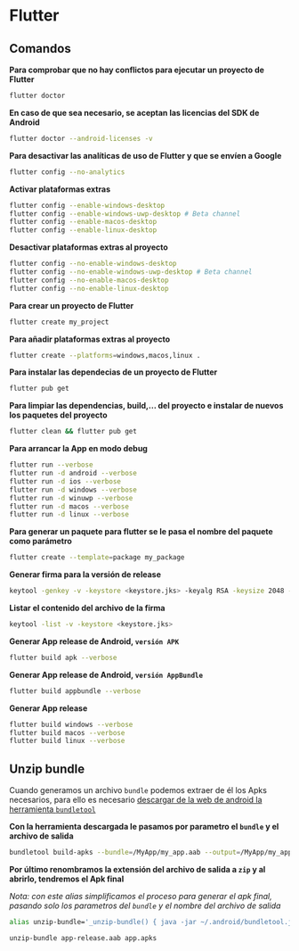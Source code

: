 # Flutter

## Comandos

**Para comprobar que no hay conflictos para ejecutar un proyecto de Flutter**

```bash
flutter doctor
```

**En caso de que sea necesario, se aceptan las licencias del SDK de Android**

```bash
flutter doctor --android-licenses -v
```

**Para desactivar las analíticas de uso de Flutter y que se envíen a Google**

```bash
flutter config --no-analytics
```

**Activar plataformas extras**

```bash
flutter config --enable-windows-desktop
flutter config --enable-windows-uwp-desktop # Beta channel
flutter config --enable-macos-desktop
flutter config --enable-linux-desktop
```

**Desactivar plataformas extras al proyecto**

```bash
flutter config --no-enable-windows-desktop
flutter config --no-enable-windows-uwp-desktop # Beta channel
flutter config --no-enable-macos-desktop
flutter config --no-enable-linux-desktop
```

**Para crear un proyecto de Flutter**

```bash
flutter create my_project
```

**Para añadir plataformas extras al proyecto**

```bash
flutter create --platforms=windows,macos,linux .
```

**Para instalar las dependecias de un proyecto de Flutter**

```bash
flutter pub get
```

**Para limpiar las dependencias, build,... del proyecto e instalar de nuevos los paquetes del proyecto**

```bash
flutter clean && flutter pub get
```

**Para arrancar la App en modo debug**

```bash
flutter run --verbose
flutter run -d android --verbose
flutter run -d ios --verbose
flutter run -d windows --verbose
flutter run -d winuwp --verbose
flutter run -d macos --verbose
flutter run -d linux --verbose
```

**Para generar un paquete para flutter se le pasa el nombre del paquete como parámetro**

```bash
flutter create --template=package my_package
```

**Generar firma para la versión de release**

```bash
keytool -genkey -v -keystore <keystore.jks> -keyalg RSA -keysize 2048 -validity 10000 -alias <alias> -storepass <password>
```

**Listar el contenido del archivo de la firma**

```bash
keytool -list -v -keystore <keystore.jks>
```

**Generar App release de Android, `versión APK`**

```bash
flutter build apk --verbose
```

**Generar App release de Android, `versión AppBundle`**

```bash
flutter build appbundle --verbose
```

**Generar App release**

```bash
flutter build windows --verbose
flutter build macos --verbose
flutter build linux --verbose
```

## Unzip bundle

Cuando generamos un archivo `bundle` podemos extraer de él los Apks necesarios, para ello es necesario [descargar de la web de android la herramienta `bundletool`](https://developer.android.com/studio/command-line/bundletool)

**Con la herramienta descargada le pasamos por parametro el `bundle` y el archivo de salida**

```bash
bundletool build-apks --bundle=/MyApp/my_app.aab --output=/MyApp/my_app.apks
```

**Por último renombramos la extensión del archivo de salida a `zip` y al abrirlo, tendremos el Apk final**

_Nota: con este alias simplificamos el proceso para generar el apk final, pasando solo los parametros del `bundle` y el nombre del archivo de salida_

```bash
alias unzip-bundle='_unzip-bundle() { java -jar ~/.android/bundletool.jar build-apks --bundle="$1" --output="$2".apks --mode=universal; mv "$2".apks "$2".zip; echo "Done"}; _unzip-bundle'

unzip-bundle app-release.aab app.apks
```
